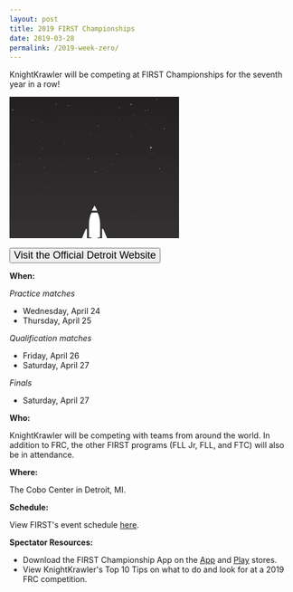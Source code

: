 ```yaml
---
layout: post
title: 2019 FIRST Championships
date: 2019-03-28
permalink: /2019-week-zero/
---
```

<p class="text-center">KnightKrawler will be competing at FIRST Championships for the seventh year in a row!</p>

<img src="/assets/images/FIRST-Launch.gif" class="center">

<a class="a:link" href="https://www.firstchampionship.org/detroit"><button type="button" class="linkbutton center"><font class="kk" size="4">Visit the Official Detroit Website</font></button></a>

<b>When:</b>
<br/>
<div class="ml-5">
  <i>Practice matches</i>
  <ul>
    <li>Wednesday, April 24</li>
    <li>Thursday, April 25</li>
  </ul>
  <i>Qualification matches</i>
  <ul>
    <li>Friday, April 26</li>
    <li>Saturday, April 27</li>
  </ul>
  <i>Finals</i>
  <ul>
    <li>Saturday, April 27</li>
  </ul>
</div>

<b>Who:</b>
<br/>
<div class="ml-5">
  <p>KnightKrawler will be competing with teams from around the world. In addition to FRC, the other FIRST programs (FLL Jr, FLL, and FTC) will also be in attendance.</p>
</div>

<b>Where:</b>
<br/>
<div class="ml-5">
  <p>The Cobo Center in Detroit, MI.</p>
</div>

<b>Schedule:</b>
<br/>
<div class="ml-5">
  <p>View FIRST's event schedule <a href="https://www.firstchampionship.org/schedule?field_program_tid%5B%5D=29&field_event_location_schedule_tid=32&field_time3_value%5Bvalue%5D%5Bdate%5D=&field_time3_value2%5Bvalue%5D%5Bdate%5D=&items_per_page=25">here</a>.</p>
</div>

<b>Spectator Resources:</b>
<br/>
<div class="ml-5">
  <ul>
    <li>Download the FIRST Championship App on the <u><a href="https://itunes.apple.com/us/app/id1099958883">App</a></u> and <u><a href="https://play.google.com/store/apps/details?id=com.guidebook.apps.firstchampionship.android">Play</a></u> stores.</li>
    <li>View KnightKrawler's Top 10 Tips on what to do and look for at a 2019 FRC competition.</li>
  </ul>
</div>


<!--
We will be building the team version of the field, which is constructed primarily out of wood, and will be running a full day mock competition. These matches are intended to provide teams an opportunity to see how their robot interacts with field elements and other robots. Aggressive play (including robot-to-robot contact) is not allowed without prior consent from the other teams in your match. Climbing (if applicable) may not be allowed on the field. There will be no set match schedule; teams will sign up for play slots on the fly. We will make every effort to give each team equal play time.

We will offer unofficial robot inspections by trained inspectors (including a trained Lead Robot Inspector) and matches will be run by a trained FTA. We will also have a number of other trained volunteers present, including a game announcer! There will be no referees at the event, and we will not be tracking scoring.

KnightKrawler will also be webcasting the event. Stay tuned for a link to the webcast!

**When:** Saturday February 16, 2019

**Who:** Any FRC Team (maximum 30 teams)

**Where:** Centennial High School – 4757 North Road, Circle Pines, MN 55014.

**Contact:** Email us at weekzero@team2052.com

**Cost:** $150 Per Team to be paid in advance.
Checks should be made payable to KnightKrawler Robotics and can be mailed to:

KnightKrawler Robotics
PO Box 120905
Saint Paul, MN 55112

**New this year!** All teams are also eligible for a $10 discount on their registration fee if they donate a team swag basket for our raffle that contains at least one team T-shirt.  

**Field element auction:** Some field elements may be available for auction. Highest bidders will go home with extra loading/scoring elements. Silent Auction bidding sheet will be available at the raffle table. Proceeds help to fund field construction.

#### [*Register Here*{: style="color: blue"}](https://goo.gl/forms/g872Zhmmh6fugTHn1)

After completing the registration form, you will receive a confirmation email from Team 2052.

## Lunch
Lunch information will be coming soon.

Concessions will be available throughout the day.

## Game elements
Once the 2019 game is announced we will post information on how we will be acquiring and using game elements at the event.

## Schedule (tentative)
This schedule is subject to change. We will announce a final schedule in the weeks leading up to the event.

**8:00am** – Pits open

**8:45am** – Driver’s meeting on the field

**9:00am** – Field opens for play

**4:00pm** – Field closes
-->
